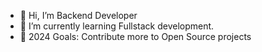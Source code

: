 - 👋 Hi, I’m Backend Developer
- 🌱  I’m currently learning Fullstack development.
- 💞️ 2024 Goals: Contribute more to Open Source projects



<!---
ali-ahmadi2086/ali-ahmadi2086 is a ✨ special ✨ repository because its `README.md` (this file) appears on your GitHub profile.
You can click the Preview link to take a look at your changes.
--->
